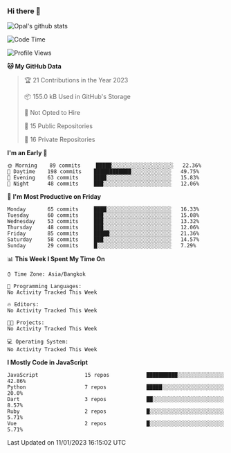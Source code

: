 ### Hi there 👋

![Opal's github stats](https://github-readme-stats.vercel.app/api?username=coolkidneversleep&count_private=true&show_icons=true&theme=radical)


<!--START_SECTION:waka-->
![Code Time](http://img.shields.io/badge/Code%20Time-64%20hrs%2038%20mins-blue)

![Profile Views](http://img.shields.io/badge/Profile%20Views-26-blue)

**🐱 My GitHub Data** 

> 🏆 21 Contributions in the Year 2023
 > 
> 📦 155.0 kB Used in GitHub's Storage 
 > 
> 🚫 Not Opted to Hire
 > 
> 📜 15 Public Repositories 
 > 
> 🔑 16 Private Repositories  
 > 
**I'm an Early 🐤** 

```text
🌞 Morning    89 commits     █████░░░░░░░░░░░░░░░░░░░░   22.36% 
🌆 Daytime    198 commits    ████████████░░░░░░░░░░░░░   49.75% 
🌃 Evening    63 commits     ████░░░░░░░░░░░░░░░░░░░░░   15.83% 
🌙 Night      48 commits     ███░░░░░░░░░░░░░░░░░░░░░░   12.06%

```
📅 **I'm Most Productive on Friday** 

```text
Monday       65 commits     ████░░░░░░░░░░░░░░░░░░░░░   16.33% 
Tuesday      60 commits     ███░░░░░░░░░░░░░░░░░░░░░░   15.08% 
Wednesday    53 commits     ███░░░░░░░░░░░░░░░░░░░░░░   13.32% 
Thursday     48 commits     ███░░░░░░░░░░░░░░░░░░░░░░   12.06% 
Friday       85 commits     █████░░░░░░░░░░░░░░░░░░░░   21.36% 
Saturday     58 commits     ███░░░░░░░░░░░░░░░░░░░░░░   14.57% 
Sunday       29 commits     █░░░░░░░░░░░░░░░░░░░░░░░░   7.29%

```


📊 **This Week I Spent My Time On** 

```text
⌚︎ Time Zone: Asia/Bangkok

💬 Programming Languages: 
No Activity Tracked This Week

🔥 Editors: 
No Activity Tracked This Week

🐱‍💻 Projects: 
No Activity Tracked This Week

💻 Operating System: 
No Activity Tracked This Week

```

**I Mostly Code in JavaScript** 

```text
JavaScript               15 repos            ██████████░░░░░░░░░░░░░░░   42.86% 
Python                   7 repos             █████░░░░░░░░░░░░░░░░░░░░   20.0% 
Dart                     3 repos             ██░░░░░░░░░░░░░░░░░░░░░░░   8.57% 
Ruby                     2 repos             █░░░░░░░░░░░░░░░░░░░░░░░░   5.71% 
Vue                      2 repos             █░░░░░░░░░░░░░░░░░░░░░░░░   5.71%

```



 Last Updated on 11/01/2023 16:15:02 UTC
<!--END_SECTION:waka-->
